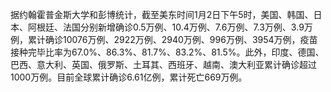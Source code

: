 据约翰霍普金斯大学和彭博统计，截至美东时间1月2日下午5时，美国、韩国、日本、阿根廷、法国分别新增确诊0.5万例、10.4万例、7.6万例、7.3万例、3.9万例，累计确诊10076万例、2922万例、2940万例、996万例、3954万例，疫苗接种完毕比率为67.0%、86.3%、81.7%、83.2%、81.5%。此外，印度、德国、巴西、意大利、英国、俄罗斯、土耳其、西班牙、越南、澳大利亚累计确诊超过1000万例。目前全球累计确诊6.61亿例，累计死亡669万例。